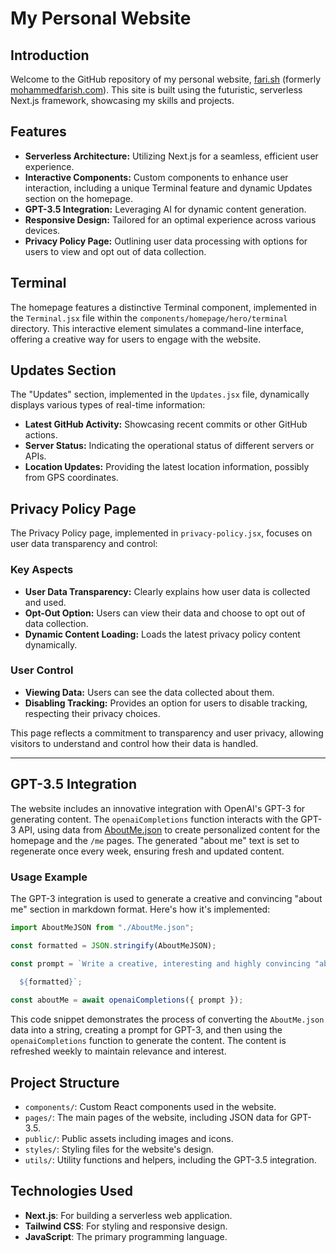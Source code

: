 
# My Personal Website

## Introduction

Welcome to the GitHub repository of my personal website,  [fari.sh](https://fari.sh/) (formerly [mohammedfarish.com](https://mohammedfarish.com)). This site is built using the futuristic, serverless Next.js framework, showcasing my skills and projects.

## Features

- **Serverless Architecture:** Utilizing Next.js for a seamless, efficient user experience.
- **Interactive Components:** Custom components to enhance user interaction, including a unique Terminal feature and dynamic Updates section on the homepage.
- **GPT-3.5 Integration:** Leveraging AI for dynamic content generation.
- **Responsive Design:** Tailored for an optimal experience across various devices.
- **Privacy Policy Page:** Outlining user data processing with options for users to view and opt out of data collection.

## Terminal

The homepage features a distinctive Terminal component, implemented in the `Terminal.jsx` file within the `components/homepage/hero/terminal` directory. This interactive element simulates a command-line interface, offering a creative way for users to engage with the website.

## Updates Section

The "Updates" section, implemented in the `Updates.jsx` file, dynamically displays various types of real-time information:

- **Latest GitHub Activity:** Showcasing recent commits or other GitHub actions.
- **Server Status:** Indicating the operational status of different servers or APIs.
- **Location Updates:** Providing the latest location information, possibly from GPS coordinates.

## Privacy Policy Page

The Privacy Policy page, implemented in `privacy-policy.jsx`, focuses on user data transparency and control:

### Key Aspects

- **User Data Transparency:** Clearly explains how user data is collected and used.
- **Opt-Out Option:** Users can view their data and choose to opt out of data collection.
- **Dynamic Content Loading:** Loads the latest privacy policy content dynamically.

### User Control

- **Viewing Data:** Users can see the data collected about them.
- **Disabling Tracking:** Provides an option for users to disable tracking, respecting their privacy choices.

This page reflects a commitment to transparency and user privacy, allowing visitors to understand and control how their data is handled.

---

## GPT-3.5 Integration

The website includes an innovative integration with OpenAI's GPT-3 for generating content. The `openaiCompletions` function interacts with the GPT-3 API, using data from [AboutMe.json](https://github.com/mohammedfarish/mohammedfarish.com/blob/master/pages/AboutMe.json) to create personalized content for the homepage and the `/me` pages. The generated "about me" text is set to regenerate once every week, ensuring fresh and updated content.

### Usage Example

The GPT-3 integration is used to generate a creative and convincing "about me" section in markdown format. Here's how it's implemented:

```javascript
import AboutMeJSON from "./AboutMe.json";

const formatted = JSON.stringify(AboutMeJSON);

const prompt = `Write a creative, interesting and highly convincing "about me" with the informations provided below. in markdown format. Hyperlinks. Filter out unneccessary information.
  
  ${formatted}`;

const aboutMe = await openaiCompletions({ prompt });
```

This code snippet demonstrates the process of converting the `AboutMe.json` data into a string, creating a prompt for GPT-3, and then using the `openaiCompletions` function to generate the content. The content is refreshed weekly to maintain relevance and interest.

## Project Structure

- `components/`: Custom React components used in the website.
- `pages/`: The main pages of the website, including JSON data for GPT-3.5.
- `public/`: Public assets including images and icons.
- `styles/`: Styling files for the website's design.
- `utils/`: Utility functions and helpers, including the GPT-3.5 integration.

## Technologies Used

- **Next.js**: For building a serverless web application.
- **Tailwind CSS**: For styling and responsive design.
- **JavaScript**: The primary programming language.
